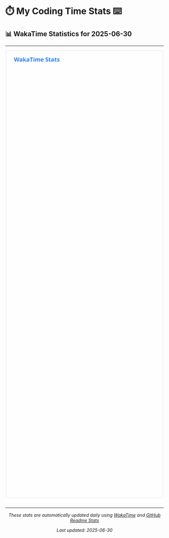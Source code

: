 # ⏱️ My Coding Time Stats ⌨️

## 📊 WakaTime Statistics for 2025-06-30

---

<div align="center">

<img src="./images/wakatime-stats-2025-06-30.svg" alt="WakaTime Stats" width="500">

</div>

---

<div align="center">

*These stats are automatically updated daily using [WakaTime](https://wakatime.com) and [GitHub Readme Stats](https://github.com/anuraghazra/github-readme-stats)*

*Last updated: 2025-06-30*
</div>

